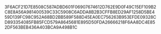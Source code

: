 3F6ACF21D7E8508C587ADBD601F06907674612D762E9D0F49C15EF109B2C8E8A56A981400539C33C5908C6ADDA8B2B3CFFB8ED29AF1258D5BE459D139FC98C952A68BD2BB589F588D45EA0EC756263B953EFDE09328CD893354085FB85FCD579A8645681E895D50FDA26666218F6AA8DC4E852DF563BEB436A403BCA9A498B1C